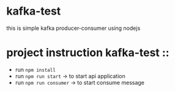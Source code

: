 # kafka-test
this is simple kafka producer-consumer using nodejs

# project instruction kafka-test ::
- run `npm install`
- run `npm run start` -> to start api application
- run `npm run consumer` -> to start consume message

